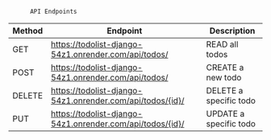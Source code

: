 

          API Endpoints

| Method | Endpoint | Description |
|----------|----------|----------|
| GET | 	https://todolist-django-54z1.onrender.com/api/todos/ | READ all todos |
| POST | 	https://todolist-django-54z1.onrender.com/api/todos/ | CREATE a new todo |
| DELETE | 	https://todolist-django-54z1.onrender.com/api/todos/{id}/ | DELETE a specific todo |
| PUT | 	https://todolist-django-54z1.onrender.com/api/todos/{id}/ |UPDATE a specific todo |
